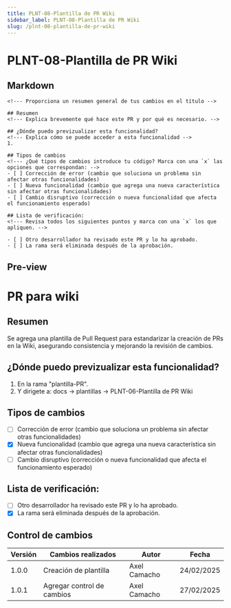 ```yaml
---
title: PLNT-08-Plantilla de PR Wiki
sidebar_label: PLNT-08-Plantilla de PR Wiki
slug: /plnt-08-plantilla-de-pr-wiki
---
```


# PLNT-08-Plantilla de PR Wiki

## Markdown

```
<!--- Proporciona un resumen general de tus cambios en el título -->

## Resumen
<!--- Explica brevemente qué hace este PR y por qué es necesario. -->

## ¿Dónde puedo previzualizar esta funcionalidad?
<!--- Explica cómo se puede acceder a esta funcionalidad -->
1. 

## Tipos de cambios
<!--- ¿Qué tipos de cambios introduce tu código? Marca con una `x` las opciones que correspondan: -->
- [ ] Corrección de error (cambio que soluciona un problema sin afectar otras funcionalidades)
- [ ] Nueva funcionalidad (cambio que agrega una nueva característica sin afectar otras funcionalidades)
- [ ] Cambio disruptivo (corrección o nueva funcionalidad que afecta el funcionamiento esperado)

## Lista de verificación:
<!--- Revisa todos los siguientes puntos y marca con una `x` los que apliquen. -->

- [ ] Otro desarrollador ha revisado este PR y lo ha aprobado.
- [ ] La rama será eliminada después de la aprobación.

```


## Pre-view

# PR para wiki
<!--- Proporciona un resumen general de tus cambios en el título -->

## Resumen
<!--- Explica brevemente qué hace este PR y por qué es necesario. -->
Se agrega una plantilla de Pull Request para estandarizar la creación de PRs en la Wiki, asegurando consistencia y mejorando la revisión de cambios.  

## ¿Dónde puedo previzualizar esta funcionalidad?
<!--- Explica cómo se puede acceder a esta funcionalidad -->
1. En la rama "plantilla-PR".
2. Y dirigete a: docs -> plantillas -> PLNT-06-Plantilla de PR Wiki

## Tipos de cambios
<!--- ¿Qué tipos de cambios introduce tu código? Marca con una `x` las opciones que correspondan: -->
- [ ] Corrección de error (cambio que soluciona un problema sin afectar otras funcionalidades)
- [X] Nueva funcionalidad (cambio que agrega una nueva característica sin afectar otras funcionalidades)
- [ ] Cambio disruptivo (corrección o nueva funcionalidad que afecta el funcionamiento esperado)

## Lista de verificación:
<!--- Revisa todos los siguientes puntos y marca con una `x` los que apliquen. -->

- [ ] Otro desarrollador ha revisado este PR y lo ha aprobado.
- [X] La rama será eliminada después de la aprobación.

## Control de cambios

| Versión | Cambios realizados    | Autor          | Fecha      |
| ------- | --------------------- | -------------- | ---------- |
| 1.0.0   | Creación de plantilla | Axel Camacho | 24/02/2025   |
| 1.0.1   | Agregar control de cambios | Axel Camacho | 27/02/2025 |
